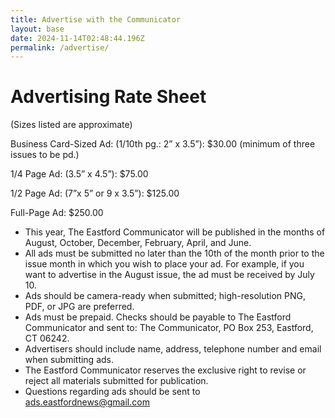 ```yaml
---
title: Advertise with the Communicator
layout: base
date: 2024-11-14T02:48:44.196Z
permalink: /advertise/
---
```

# Advertising Rate Sheet

(Sizes listed are approximate)

Business Card-Sized Ad: (1/10th pg.:  2” x 3.5”): $30.00 
(minimum of three issues to be pd.)

1/4 Page Ad: (3.5” x 4.5”): $75.00

1/2 Page Ad: (7”x 5” or 9 x 3.5”): $125.00	
	
Full-Page Ad: $250.00 	

- This year, The Eastford Communicator will be published in the months of August, October, December, February, April, and June.
- All ads must be submitted no later than the 10th of the month prior to the issue month in which you wish to place your ad. For example, if you want to advertise in the August issue, the ad must be received by July 10. 
- Ads should be camera-ready when submitted; high-resolution PNG, PDF, or JPG are preferred.
- Ads must be prepaid. Checks should be payable to The Eastford Communicator and sent to: The Communicator, PO Box 253, Eastford, CT 06242. 
- Advertisers should include name, address, telephone number and email when submitting ads.  
- The Eastford Communicator reserves the exclusive right to revise or reject all materials submitted for publication.
- Questions regarding ads should be sent to [ads.eastfordnews@gmail.com](mailto:ads.eastfordnews@gmail.com)
